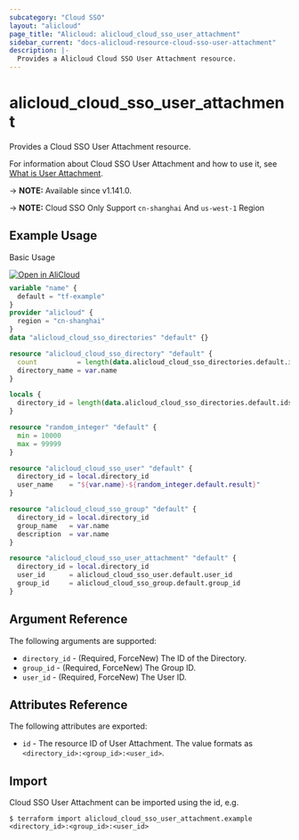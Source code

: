 ```yaml
---
subcategory: "Cloud SSO"
layout: "alicloud"
page_title: "Alicloud: alicloud_cloud_sso_user_attachment"
sidebar_current: "docs-alicloud-resource-cloud-sso-user-attachment"
description: |-
  Provides a Alicloud Cloud SSO User Attachment resource.
---
```


# alicloud_cloud_sso_user_attachment

Provides a Cloud SSO User Attachment resource.

For information about Cloud SSO User Attachment and how to use it, see [What is User Attachment](https://www.alibabacloud.com/help/en/cloudsso/latest/api-cloudsso-2021-05-15-addusertogroup).

-> **NOTE:** Available since v1.141.0.

-> **NOTE:** Cloud SSO Only Support `cn-shanghai` And `us-west-1` Region

## Example Usage

Basic Usage

<div style="display: block;margin-bottom: 40px;"><div class="oics-button" style="float: right;position: absolute;margin-bottom: 10px;">
  <a href="https://api.aliyun.com/terraform?resource=alicloud_cloud_sso_user_attachment&exampleId=3d746551-7c63-8c3f-43fb-988d66c21a63ffbd500b&activeTab=example&spm=docs.r.cloud_sso_user_attachment.0.3d7465517c&intl_lang=EN_US" target="_blank">
    <img alt="Open in AliCloud" src="https://img.alicdn.com/imgextra/i1/O1CN01hjjqXv1uYUlY56FyX_!!6000000006049-55-tps-254-36.svg" style="max-height: 44px; max-width: 100%;">
  </a>
</div></div>

```terraform
variable "name" {
  default = "tf-example"
}
provider "alicloud" {
  region = "cn-shanghai"
}
data "alicloud_cloud_sso_directories" "default" {}

resource "alicloud_cloud_sso_directory" "default" {
  count          = length(data.alicloud_cloud_sso_directories.default.ids) > 0 ? 0 : 1
  directory_name = var.name
}

locals {
  directory_id = length(data.alicloud_cloud_sso_directories.default.ids) > 0 ? data.alicloud_cloud_sso_directories.default.ids[0] : concat(alicloud_cloud_sso_directory.default.*.id, [""])[0]
}

resource "random_integer" "default" {
  min = 10000
  max = 99999
}

resource "alicloud_cloud_sso_user" "default" {
  directory_id = local.directory_id
  user_name    = "${var.name}-${random_integer.default.result}"
}

resource "alicloud_cloud_sso_group" "default" {
  directory_id = local.directory_id
  group_name   = var.name
  description  = var.name
}

resource "alicloud_cloud_sso_user_attachment" "default" {
  directory_id = local.directory_id
  user_id      = alicloud_cloud_sso_user.default.user_id
  group_id     = alicloud_cloud_sso_group.default.group_id
}
```

## Argument Reference

The following arguments are supported:

* `directory_id` - (Required, ForceNew) The ID of the Directory.
* `group_id` - (Required, ForceNew) The Group ID.
* `user_id` - (Required, ForceNew) The User ID.

## Attributes Reference

The following attributes are exported:

* `id` - The resource ID of User Attachment. The value formats as `<directory_id>:<group_id>:<user_id>`.

## Import

Cloud SSO User Attachment can be imported using the id, e.g.

```shell
$ terraform import alicloud_cloud_sso_user_attachment.example <directory_id>:<group_id>:<user_id>
```

